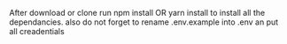 After download or clone run npm install OR yarn install to install all the dependancies. also do not forget to rename .env.example into .env an put all creadentials
